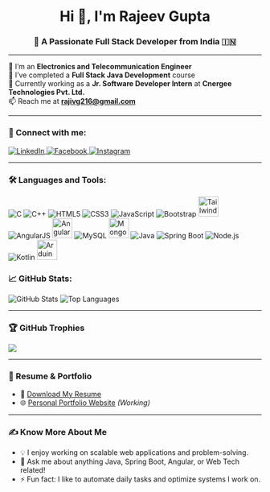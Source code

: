 <h1 align="center">Hi 👋, I'm Rajeev Gupta</h1>
<h3 align="center">🚀 A Passionate Full Stack Developer from India 🇮🇳</h3>

---

🔭 I’m an **Electronics and Telecommunication Engineer**  
🌱 I’ve completed a **Full Stack Java Development** course  
💼 Currently working as a **Jr. Software Developer Intern** at **Cnergee Technologies Pvt. Ltd.**  
📫 Reach me at **rajivg216@gmail.com**

---

### 🤝 Connect with me:
<p align="left">
  <a href="https://linkedin.com/in/rajeev-gupta-96a32b276" target="blank">
    <img align="center" src="https://img.icons8.com/color/48/000000/linkedin.png" alt="LinkedIn"/>
  </a>
  <a href="https://fb.com/rajivgupta" target="blank">
    <img align="center" src="https://img.icons8.com/color/48/000000/facebook.png" alt="Facebook"/>
  </a>
  <a href="https://instagram.com/guptaji_99" target="blank">
    <img align="center" src="https://img.icons8.com/color/48/000000/instagram-new.png" alt="Instagram"/>
  </a>
</p>

---

### 🛠️ Languages and Tools:
<p align="left">
  <img src="https://img.icons8.com/color/48/c-programming.png" alt="C"/>
  <img src="https://img.icons8.com/color/48/c-plus-plus-logo.png" alt="C++"/>
  <img src="https://img.icons8.com/color/48/html-5--v1.png" alt="HTML5"/>
  <img src="https://img.icons8.com/color/48/css3.png" alt="CSS3"/>
  <img src="https://img.icons8.com/color/48/javascript--v1.png" alt="JavaScript"/>
  <img src="https://img.icons8.com/color/48/bootstrap.png" alt="Bootstrap"/>
  <img src="https://www.vectorlogo.zone/logos/tailwindcss/tailwindcss-icon.svg" alt="Tailwind CSS" width="40" height="40"/>
  <img src="https://img.icons8.com/color/48/angularjs.png" alt="AngularJS"/>
  <img src="https://angular.io/assets/images/logos/angular/angular.svg" alt="Angular 18" width="40" height="40"/>
  <img src="https://img.icons8.com/color/48/mysql-logo.png" alt="MySQL"/>
  <img src="https://www.vectorlogo.zone/logos/mongodb/mongodb-icon.svg" alt="MongoDB" width="40" height="40"/>
  <img src="https://img.icons8.com/color/48/java-coffee-cup-logo.png" alt="Java"/>
  <img src="https://img.icons8.com/color/48/spring-logo.png" alt="Spring Boot"/>
  <img src="https://img.icons8.com/fluency/48/node-js.png" alt="Node.js"/>
  <img src="https://img.icons8.com/color/48/kotlin.png" alt="Kotlin"/>
  <img src="https://cdn.worldvectorlogo.com/logos/arduino-1.svg" alt="Arduino" width="40"/>
</p>

### 📈 GitHub Stats:
<p align="left">
  <img src="https://github-readme-stats.vercel.app/api?username=rajeevgi&show_icons=true&theme=radical" alt="GitHub Stats"/>
  <img src="https://github-readme-stats.vercel.app/api/top-langs/?username=rajeevgi&layout=compact&theme=radical" alt="Top Languages"/>
</p>

---

### 🏆 GitHub Trophies
<p align="left">
  <img src="https://github-profile-trophy.vercel.app/?username=rajeevgi&theme=radical&no-frame=true&no-bg=true" />
</p>

---

### 📄 Resume & Portfolio
- 📃 [Download My Resume](https://drive.google.com/file/d/14CZJv2ski8EHS6iXhyvCPJyQOFp_0N7j/view?usp=drive_link)
- 🌐 [Personal Portfolio Website](#) *(Working)*

---

### ✍️ Know More About Me
- 💡 I enjoy working on scalable web applications and problem-solving.
- 💬 Ask me about anything Java, Spring Boot, Angular, or Web Tech related!
- ⚡ Fun fact: I like to automate daily tasks and optimize systems I work on.
